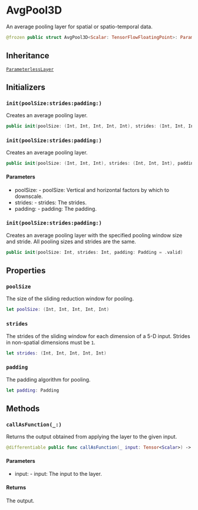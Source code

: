 # AvgPool3D

An average pooling layer for spatial or spatio-temporal data.

``` swift
@frozen public struct AvgPool3D<Scalar: TensorFlowFloatingPoint>: ParameterlessLayer
```

## Inheritance

[`ParameterlessLayer`](/ParameterlessLayer)

## Initializers

### `init(poolSize:strides:padding:)`

Creates an average pooling layer.

``` swift
public init(poolSize: (Int, Int, Int, Int, Int), strides: (Int, Int, Int, Int, Int), padding: Padding)
```

### `init(poolSize:strides:padding:)`

Creates an average pooling layer.

``` swift
public init(poolSize: (Int, Int, Int), strides: (Int, Int, Int), padding: Padding = .valid)
```

#### Parameters

  - poolSize: - poolSize: Vertical and horizontal factors by which to downscale.
  - strides: - strides: The strides.
  - padding: - padding: The padding.

### `init(poolSize:strides:padding:)`

Creates an average pooling layer with the specified pooling window size and stride. All
pooling sizes and strides are the same.

``` swift
public init(poolSize: Int, strides: Int, padding: Padding = .valid)
```

## Properties

### `poolSize`

The size of the sliding reduction window for pooling.

``` swift
let poolSize: (Int, Int, Int, Int, Int)
```

### `strides`

The strides of the sliding window for each dimension of a 5-D input.
Strides in non-spatial dimensions must be `1`.

``` swift
let strides: (Int, Int, Int, Int, Int)
```

### `padding`

The padding algorithm for pooling.

``` swift
let padding: Padding
```

## Methods

### `callAsFunction(_:)`

Returns the output obtained from applying the layer to the given input.

``` swift
@differentiable public func callAsFunction(_ input: Tensor<Scalar>) -> Tensor<Scalar>
```

#### Parameters

  - input: - input: The input to the layer.

#### Returns

The output.
